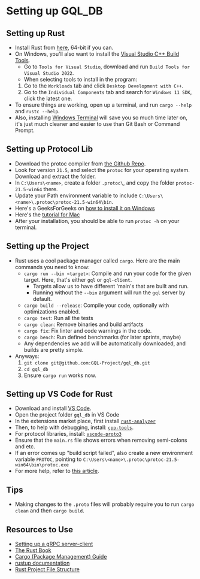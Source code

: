 # Setting up GQL_DB
## Setting up Rust
- Install Rust from [here](https://www.rust-lang.org/tools/install), 64-bit if you can.
- On Windows, you'll also want to install the [Visual Studio C++ Build Tools](https://visualstudio.microsoft.com/downloads/). 
    - Go to `Tools for Visual Studio`, download and run `Build Tools for Visual Studio 2022`. 
    - When selecting tools to install in the program:
    1. Go to the `Workloads` tab and click `Desktop Development with C++`.
    2. Go to the `Individual Components` tab and search for `Windows 11 SDK`, click the latest one.
- To ensure things are working, open up a terminal, and run `cargo --help` and `rustc --help`.
- Also, installing [Windows Terminal](https://apps.microsoft.com/store/detail/windows-terminal/9N0DX20HK701) will save you so much time later on, it's just much cleaner and easier to use than Git Bash or Command Prompt.

## Setting up Protocol Lib
- Download the protoc compiler from [the Github Repo](https://github.com/protocolbuffers/protobuf/releases).
- Look for version `21.5`, and select the `protoc` for your operating system. Download and extract the folder.
- In `C:\Users\<name>`, create a folder `.protoc\`, and copy the folder `protoc-21.5-win64` there.
- Update your Path environment variable to include `C:\Users\<name>\.protoc\protoc-21.5-win64\bin`.
- Here's a GeeksForGeeks on [how to install it on Windows](https://www.geeksforgeeks.org/how-to-install-protocol-buffers-on-windows/)
- Here's the [tutorial for Mac](https://grpc.io/docs/protoc-installation/)
- After your installation, you should be able to run `protoc -h` on your terminal.

## Setting up the Project
- Rust uses a cool package manager called `cargo`. Here are the main commands you need to know:
    - `cargo run --bin <target>`: Compile and run your code for the given target. Here, that's either `gql` or `gql-client`.
        - Targets allow us to have different 'main's that are built and run.
        - Running without the `--bin` argument will run the `gql` server by default.
    - `cargo build --release`: Compile your code, optionally with optimizations enabled.
    - `cargo test`: Run all the tests
    - `cargo clean`: Remove binaries and build artifacts
    - `cargo fix`: Fix linter and code warnings in the code.
    - `cargo bench`: Run defined benchmarks (for later sprints, maybe)
    - Any dependencies we add will be automatically downloaded, and builds are pretty simple. 
- Anyways: 
    1. `git clone git@github.com:GQL-Project/gql_db.git`
    2. `cd gql_db`
    3. Ensure `cargo run` works now.

## Setting up VS Code for Rust
- Download and install [VS Code](https://code.visualstudio.com/).
- Open the project folder `gql_db` in VS Code
- In the extensions market place, first install [`rust-analyzer`](https://marketplace.visualstudio.com/items?itemName=rust-lang.rust-analyzer)
- Then, to help with debugging, install: [`cpp-tools`](https://marketplace.visualstudio.com/items?itemName=ms-vscode.cpptools).
- For protocol libraries, install: [`vscode-proto3`](https://marketplace.visualstudio.com/items?itemName=zxh404.vscode-proto3)
- Ensure that the `main.rs` file shows errors when removing semi-colons and etc.
- If an error comes up "build script failed", also create a new environment variable `PROTOC`, pointing to `C:\Users\<name>\.protoc\protoc-21.5-win64\bin\protoc.exe`
- For more help, refer to [this article](https://code.visualstudio.com/docs/languages/rust). 

## Tips
- Making changes to the `.proto` files will probably require you to run `cargo clean` and then `cargo build`. 

## Resources to Use
- [Setting up a gRPC server-client](https://betterprogramming.pub/how-to-create-grpc-server-client-in-rust-4e37692229f0)
- [The Rust Book](https://doc.rust-lang.org/stable/book/)
- [Cargo (Package Management) Guide](https://doc.rust-lang.org/cargo/guide)
- [rustup documentation](https://rust-lang.github.io/rustup/index.html)
- [Rust Project File Structure](https://medium.com/codex/rust-modules-and-project-structure-832404a33e2e)